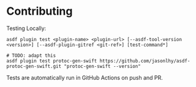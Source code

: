 # Contributing

Testing Locally:

```shell
asdf plugin test <plugin-name> <plugin-url> [--asdf-tool-version <version>] [--asdf-plugin-gitref <git-ref>] [test-command*]

# TODO: adapt this
asdf plugin test protoc-gen-swift https://github.com/jasonlhy/asdf-protoc-gen-swift.git "protoc-gen-swift --version"
```

Tests are automatically run in GitHub Actions on push and PR.
